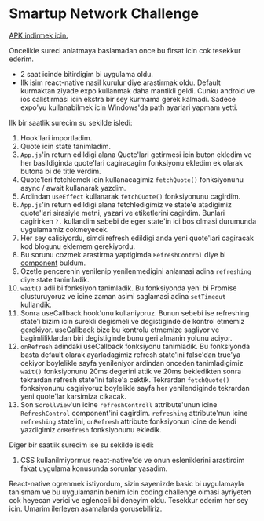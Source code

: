 # Smartup Network Challenge

[APK indirmek icin.](https://exp-shell-app-assets.s3.us-west-1.amazonaws.com/android/%40ceyhungulbas/SmartupNetworkChallenge-e84f24f886064c13990254724bdd2dcb-signed.apk)

Oncelikle sureci anlatmaya baslamadan once bu firsat icin cok tesekkur ederim.

- 2 saat icinde bitirdigim bi uygulama oldu.
- Ilk isim react-native nasil kurulur diye arastirmak oldu. Default kurmaktan ziyade expo kullanmak daha mantikli geldi. Cunku android ve ios calistirmasi icin ekstra bir sey kurmama gerek kalmadi. Sadece expo'yu kullanabilmek icin Windows'da path ayarlari yapmam yetti.

Ilk bir saatlik surecim su sekilde isledi:
1) Hook'lari importladim.
2) Quote icin state tanimladim.
3) `App.js`'in return edildigi alana Quote'lari getirmesi icin buton ekledim ve her basildiginda quote'lari cagiracagim fonksiyonu ekledim ek olarak butona bi de title verdim.
4) Quote'leri fetchlemek icin kullanacagimiz `fetchQuote()` fonksiyonunu async / await kullanarak yazdim.
5) Ardindan `useEffect` kullanarak `fetchQuote()` fonksiyonunu cagirdim.
6) `App.js`'in return edildigi alana fetchledigimiz ve state'e atadigimiz quote'lari sirasiyle metni, yazari ve etiketlerini cagirdim. Bunlari cagirirken `?.` kullandim sebebi de eger state'in ici bos olmasi durumunda uygulamamiz cokmeyecek.
7) Her sey calisiyordu, simdi refresh edildigi anda yeni quote'lari cagiracak kod blogunu eklemem gerekiyordu. 
8) Bu sorunu cozmek arastirma yaptigimda `RefreshControl` diye bi [component](https://reactnative.dev/docs/refreshcontrol) buldum.
9) Ozetle pencerenin yenilenip yenilenmedigini anlamasi adina `refreshing` diye state tanimladik.
10) `wait()` adli bi fonksiyon tanimladik. Bu fonksiyonda yeni bi Promise olusturuyoruz ve icine zaman asimi saglamasi adina `setTimeout` kullandik.
11) Sonra useCallback hook'unu kullaniyoruz. Bunun sebebi ise refreshing state'i bizim icin surekli degismeli ve degistiginde de kontrol etmemiz gerekiyor. useCallback bize bu kontrolu etmemize sagliyor ve bagimliliklardan biri degistiginde bunu geri almanin yolunu aciyor. 
12) `onRefresh` adindaki useCallback fonksiyonu tanimladik. Bu fonksiyonda basta default olarak ayarladagimiz refresh state'ini false'dan true'ya cekiyor boylelikle sayfa yenileniyor ardindan onceden tanimladigimiz `wait()` fonksiyonunu 20ms degerini attik ve 20ms bekledikten sonra tekrardan refresh state'ini false'a cektik. Tekrardan `fetchQuote()` fonksiyonunu cagiriyoruz boylelikle sayfa her yenilendiginde tekrardan yeni quote'lar karsimiza cikacak.
13) Son `ScrollView`'un icine `refreshControll` attribute'unun icine `RefreshControl` component'ini cagirdim. `refreshing` attribute'nun icine `refreshing` state'ini, `onRefresh` attribute fonksiyonun icine de kendi yazdigimiz `onRefresh` fonksiyonunu ekledik.

Diger bir saatlik surecim ise su sekilde isledi:
1) CSS kullanilmiyormus react-native'de ve onun esleniklerini arastirdim fakat uygulama konusunda sorunlar yasadim.

React-native ogrenmek istiyordum, sizin sayenizde basic bi uygulamayla tanismam ve bu uygulamanin benim icin coding challenge olmasi ayriyeten cok heyecan verici ve eglenceli bi deneyim oldu. Tesekkur ederim her sey icin. Umarim ilerleyen asamalarda gorusebiliriz.
